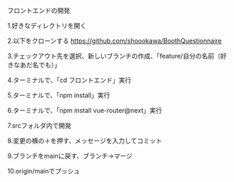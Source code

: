 フロントエンドの開発

1.好きなディレクトリを開く

2.以下をクローンする
https://github.com/shoookawa/BoothQuestionnaire

3.チェックアウト先を選択、新しいブランチの作成、「feature/自分の名前（好きなあだ名でも）」

4.ターミナルで、「cd フロントエンド」実行

5.ターミナルで、「npm install」実行

6.ターミナルで、「npm install vue-router@next」実行

7.srcフォルダ内で開発

8.変更の横の＋を押す、メッセージを入力してコミット

9.ブランチをmainに戻す、ブランチ→マージ

10.origin/mainでプッシュ